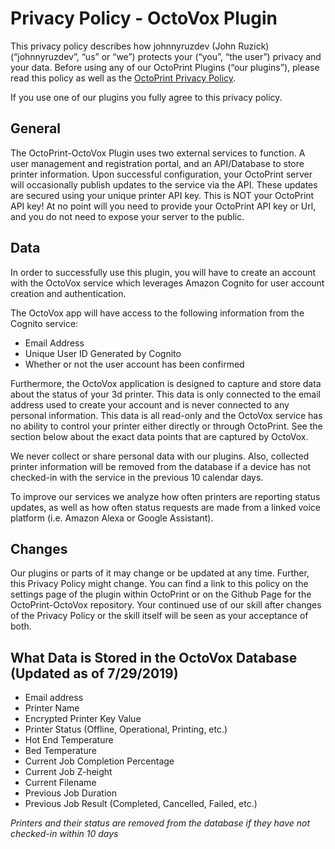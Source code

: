 # Privacy Policy - OctoVox Plugin

This privacy policy describes how johnnyruzdev (John Ruzick) (“johnnyruzdev”, “us” or “we”) protects your (“you”, “the user”) privacy and your data. Before using any of our OctoPrint Plugins (“our plugins”), please read this policy as well as the [OctoPrint Privacy Policy](https://octoprint.org/privacy/).

If you use one of our plugins you fully agree to this privacy policy.

## General
The OctoPrint-OctoVox Plugin uses two external services to function. A user management and registration portal, and an API/Database to store printer information. Upon successful configuration, your OctoPrint server will occasionally publish updates to the service via the API. These updates are secured using your unique printer API key. This is NOT your OctoPrint API key! At no point will you need to provide your OctoPrint API key or Url, and you do not need to expose your server to the public.

## Data
In order to successfully use this plugin, you will have to create an account with the OctoVox service which leverages Amazon Cognito for user account creation and authentication.

The OctoVox app will have access to the following information from the Cognito service:
- Email Address
- Unique User ID Generated by Cognito
- Whether or not the user account has been confirmed

Furthermore, the OctoVox application is designed to capture and store data about the status of your 3d printer. This data is only connected to the email address used to create your account and is never connected to any personal information. This data is all read-only and the OctoVox service has no ability to control your printer either directly or through OctoPrint. See the section below about the exact data points that are captured by OctoVox.

We never collect or share personal data with our plugins. Also, collected printer information will be removed from the database if a device has not checked-in with the service in the previous 10 calendar days. 

To improve our services we analyze how often printers are reporting status updates, as well as how often status requests are made from a linked voice platform (i.e. Amazon Alexa or Google Assistant).

## Changes
Our plugins or parts of it may change or be updated at any time. Further, this Privacy Policy might change. You can find a link to this policy on the settings page of the plugin within OctoPrint or on the Github Page for the OctoPrint-OctoVox repository. Your continued use of our skill after changes of the Privacy Policy or the skill itself will be seen as your acceptance of both.


## What Data is Stored in the OctoVox Database (Updated as of 7/29/2019)
 - Email address
 - Printer Name
 - Encrypted Printer Key Value
 - Printer Status (Offline, Operational, Printing, etc.)
 - Hot End Temperature
 - Bed Temperature
 - Current Job Completion Percentage
 - Current Job Z-height
 - Current Filename
 - Previous Job Duration
 - Previous Job Result (Completed, Cancelled, Failed, etc.)
 
_Printers and their status are removed from the database if they have not checked-in within 10 days_
